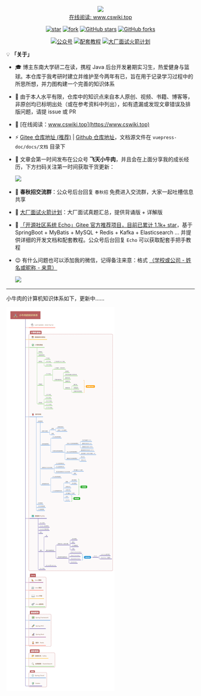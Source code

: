 <p align="center">
    <img width="280px" src="https://cs-wiki.oss-cn-shanghai.aliyuncs.com/img/20210212163625.png" >
    <br>
    <a href = "https://www.cswiki.top">在线阅读: www.cswiki.top</a>
</p>


<div align="center">

[![star](https://gitee.com/veal98/cs-wiki/badge/star.svg?theme=dark)](https://gitee.com/veal98/cs-wiki/stargazers)
[![fork](https://gitee.com/veal98/cs-wiki/badge/fork.svg?theme=dark)](https://gitee.com/veal98/cs-wiki/members)
[![GitHub stars](https://img.shields.io/github/stars/Veal98/cs-wiki?logo=github)](https://github.com/Veal98/cs-wiki/stargazers)
[![GitHub forks](https://img.shields.io/github/forks/Veal98/cs-wiki?logo=github)](https://github.com/Veal98/cs-wiki/network)

<a href="#公众号"><img src="https://img.shields.io/badge/公众号-飞天小牛肉-orange" alt="公众号"></a>
<a href="https://gitee.com/veal98/Echo"><img src="https://img.shields.io/badge/备战校招-开源社区项目-blueviolet" alt="配套教程"></a>
<a href="https://flying-veal.notion.site/CS-Wiki-ac77673444e447fd92f36c542fc31ec2"><img src="https://img.shields.io/badge/冲刺大厂-火箭计划-brightgreen" alt="大厂面试火箭计划"></a>

</div>

💡 **「关于」**

- 🎓 博主东南大学研二在读，携程 Java 后台开发暑期实习生，热爱健身与篮球。本仓库于我考研时建立并维护至今两年有已，旨在用于记录学习过程中的所思所想，并力图构建一个完善的知识体系

- 🙏 由于本人水平有限，仓库中的知识点来自本人原创、视频、书籍、博客等，非原创均已标明出处（或在参考资料中列出），如有遗漏或发现文章错误及排版问题，请提 issue 或 PR

- 📖 [在线阅读：www.cswiki.top](https://www.cswiki.top)

- ⚡ [Gitee 仓库地址 (推荐)](https://gitee.com/veal98/cs-wiki) |  [Github 仓库地址](https://github.com/Veal98/cs-wiki)，文档源文件在 `vuepress-doc/docs/文档` 目录下

- 💬 文章会第一时间发布在公众号 **飞天小牛肉**，并且会在上面分享我的成长经历，下方扫码关注第一时间获取干货更新：

  <img width = 240px src="https://cs-wiki.oss-cn-shanghai.aliyuncs.com/img/公众号二维码.png" />
  
- 🎁 **春秋招交流群**：公众号后台回复 `春秋招` 免费进入交流群，大家一起吐槽信息共享

- 🚀 [大厂面试火箭计划](https://flying-veal.notion.site/CS-Wiki-ac77673444e447fd92f36c542fc31ec2)：大厂面试真题汇总，提供背诵版 + 详解版 

- 🦄 [「开源社区系统 Echo」Gitee 官方推荐项目，目前已累计 1.1k+ star](https://gitee.com/veal98/Echo)，基于 SpringBoot + MyBatis + MySQL + Redis + Kafka + Elasticsearch ... 并提供详细的开发文档和配套教程。公众号后台回复 `Echo` 可以获取配套手把手教程

- 😉 有什么问题也可以添加我的微信，记得备注来意：格式 <u>（学校或公司 - 姓名或昵称 - 来意）</u>

  <img width = 240px src="https://cs-wiki.oss-cn-shanghai.aliyuncs.com/img/微信图片_20210105121328.jpg"  />

---

小牛肉的计算机知识体系如下，更新中......

![小牛肉的知识体系](./小牛肉的知识体系.png)